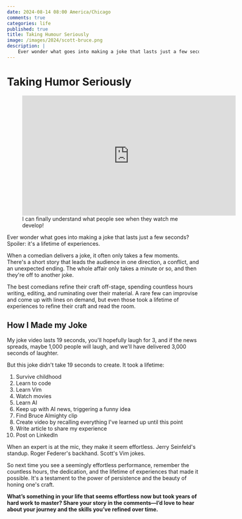 ```yaml
---
date: 2024-08-14 08:00 America/Chicago
comments: true
categories: life
published: true
title: Taking Humour Seriously
image: /images/2024/scott-bruce.png
description: |
    Ever wonder what goes into making a joke that lasts just a few seconds? Spoiler: it's a lifetime of experiences.
---
```

# Taking Humor Seriously

<figure>
<iframe width="560" height="315" src="https://www.youtube.com/embed/urx7F3OFCew?si=StA4ir6EQnU6ZKW6" title="YouTube video player" frameborder="0" allow="accelerometer; autoplay; clipboard-write; encrypted-media; gyroscope; picture-in-picture; web-share" referrerpolicy="strict-origin-when-cross-origin" allowfullscreen></iframe>
<figcaption>I can finally understand what people see when they watch me develop!</figcaption>
</figure>

Ever wonder what goes into making a joke that lasts just a few seconds? Spoiler: it's a lifetime of experiences.

When a comedian delivers a joke, it often only takes a few moments. There's a short story that leads the audience in one direction, a conflict, and an unexpected ending. The whole affair only takes a minute or so, and then they're off to another joke.

The best comedians refine their craft off-stage, spending countless hours writing, editing, and ruminating over their material. A rare few can improvise and come up with lines on demand, but even those took a lifetime of experiences to refine their craft and read the room.


## How I Made my Joke

My joke video lasts 19 seconds, you'll hopefully laugh for 3, and if the news spreads, maybe 1,000 people will laugh, and we'll have delivered 3,000 seconds of laughter.

But this joke didn't take 19 seconds to create. It took a lifetime:

   1. Survive childhood
   2. Learn to code
   3. Learn Vim
   4. Watch movies
   5. Learn AI
   6. Keep up with AI news, triggering a funny idea
   7. Find Bruce Almighty clip
   8. Create video by recalling everything I've learned up until this point
   9. Write article to share my experience
  10. Post on LinkedIn

When an expert is at the mic, they make it seem effortless. Jerry Seinfeld's standup. Roger Federer's backhand. Scott's Vim jokes.

So next time you see a seemingly effortless performance, remember the countless hours, the dedication, and the lifetime of experiences that made it possible. It's a testament to the power of persistence and the beauty of honing one's craft.

**What’s something in your life that seems effortless now but took years of hard work to master? Share your story in the comments—I’d love to hear about your journey and the skills you’ve refined over time.**
